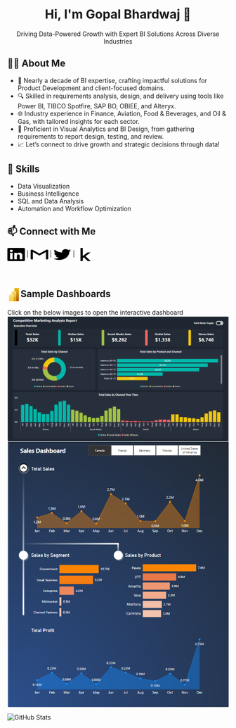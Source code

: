 <!-- README.md -->
<h1 align="center">Hi, I'm Gopal Bhardwaj 👋</h1>

<p align="center">
	Driving Data-Powered Growth with Expert BI Solutions Across Diverse Industries
</p>

<h2>👨‍💻 About Me</h2>
<ul>
  <li>🚀 Nearly a decade of BI expertise, crafting impactful solutions for Product Development and client-focused domains.</li>
  <li>🔍 Skilled in requirements analysis, design, and delivery using tools like Power BI, TIBCO Spotfire, SAP BO, OBIEE, and Alteryx.</li>
  <li>🌐 Industry experience in Finance, Aviation, Food & Beverages, and Oil & Gas, with tailored insights for each sector.</li>
  <li>🎨 Proficient in Visual Analytics and BI Design, from gathering requirements to report design, testing, and review.</li>
  <li>📈 Let’s connect to drive growth and strategic decisions through data!</li>
</ul>

<h2>🚀 Skills</h2>
<ul>
  <li>Data Visualization</li>
  <li>Business Intelligence</li>
  <li>SQL and Data Analysis</li>
  <li>Automation and Workflow Optimization</li>
</ul>

<h2>📫 Connect with Me</h2>
<p>
  <a href="https://www.linkedin.com/in/gopal-bhardwaj/" target="_blank"><img align="center" src="https://github.com/gopalbhardwaj/gopalbhardwaj/blob/main/assets/icons/linkedin.svg" alt="gopalbhardwaj" height="30" width="40" /></a> | 
  <a href="mailto:gopalbhardwaj007@gmail.com"><img align="center" src="https://github.com/gopalbhardwaj/gopalbhardwaj/blob/main/assets/icons/gmail.svg" alt="gopalbhardwaj" height="30" width="40" /></a> | 
  <a href="https://x.com/gopal_bhardwaj" target="_blank"><img align="center" src="https://github.com/gopalbhardwaj/gopalbhardwaj/blob/main/assets/icons/twitter.svg" alt="gopalbhardwaj" height="30" width="40" /></a> | 
  <a href="https://www.kaggle.com/gopalbhardwaj" target="_blank"><img align="center" src="https://github.com/gopalbhardwaj/gopalbhardwaj/blob/main/assets/icons/kaggle.svg" alt="gopalbhardwaj" height="30" width="40" /></a>
</p>
<br>

<h2><img align="center" src="https://github.com/gopalbhardwaj/gopalbhardwaj/blob/main/assets/icons/powerbi.svg" alt="gopalbhardwaj" height="30" width="30" />Sample Dashboards</h2>
</5>Click on the below images to open the interactive dashboard</h5>
<br>

<a href="https://app.powerbi.com/view?r=eyJrIjoiYzQ0NDZmNmItZTRjOC00ZDgzLTkyZTktNGNkMTQ4NzhlZDAyIiwidCI6IjAzYWYwZGZkLTdlZWEtNDI5MS1hNDY5LWJlOGQ2ZGJjMjdkNCIsImMiOjEwfQ%3D%3D" target="_blank">
	<img align="center" src="https://github.com/gopalbhardwaj/gopalbhardwaj/blob/main/assets/dashboard/Competitive%20Analysis%20Report.png">
</a>
<a href="https://app.powerbi.com/view?r=eyJrIjoiMmM4YzFkYjktZWViMS00YjA4LWI5NGItYTdlNjAyZTNmMGExIiwidCI6IjAzYWYwZGZkLTdlZWEtNDI5MS1hNDY5LWJlOGQ2ZGJjMjdkNCIsImMiOjEwfQ%3D%3D" target="_blank">
<img align="center" width = "1000px" src="https://github.com/gopalbhardwaj/gopalbhardwaj/blob/main/assets/dashboard/Sales%20Dashboard.png">
</a>

<!-- <h2>📈 GitHub Stats</h2> -->
<p align="left"> <img src="https://github-readme-stats.vercel.app/api?username=your-github-username&show_icons=true&theme=radical" alt="GitHub Stats" /></p>
